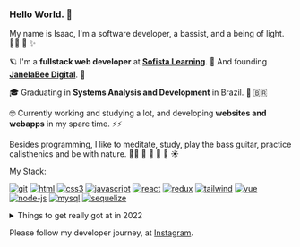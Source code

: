 ### Hello World. 👋

My name is Isaac, I'm a software developer, a bassist, and a being of light. 👨‍💻 🎸 ✨

🪐 I'm a **fullstack web developer** at [**Sofista Learning**](https://sofista.com.br/). 🚀 And founding [**JanelaBee Digital**](https://instagram.com/janelabee.digital). 🍯

🎓 Graduating in **Systems Analysis and Development** in Brazil. 📖 🇧🇷

🤓 Currently working and studying a lot, and developing **websites and webapps** in my spare time. ⚡⚡
 
Besides programming, I like to meditate, study, play the bass guitar, practice calisthenics and be with nature. 🧘‍♂️ 🧠 🎸 💪 🌳 ☀️

My Stack:

[![git](https://user-images.githubusercontent.com/37576563/160243346-1beba7ff-ca40-4333-a7d8-64bec86000ac.png)](https://git-scm.com/)
[![html](https://user-images.githubusercontent.com/37576563/160243759-a12f5a1b-581c-454b-8a5d-7e86d1aadd2e.png)](https://en.wikipedia.org/wiki/HTML5)
[![css3](https://user-images.githubusercontent.com/37576563/160243802-4d180142-c4d5-49e9-99f8-8d2d1a3546f3.png)](https://en.wikipedia.org/wiki/CSS)
[![javascript](https://user-images.githubusercontent.com/37576563/160047811-bab27e83-35d6-4a27-925b-9b996c573a49.png)](https://en.wikipedia.org/wiki/JavaScript)
[![react](https://user-images.githubusercontent.com/37576563/160046597-131c748c-9609-4836-a8da-678345d29537.png)](https://reactjs.org/)
[![redux](https://user-images.githubusercontent.com/37576563/160047687-15f0aa28-fdce-477d-b543-32131f4ae318.png)](https://redux.js.org/)
[![tailwind](https://user-images.githubusercontent.com/37576563/160243021-28610e05-79e3-41f6-9470-d969d75637fa.png)](https://tailwindcss.com)
[![vue](https://user-images.githubusercontent.com/37576563/160049918-1bc9b2da-c5b4-40ea-b1b9-3cf9641815d2.png)](https://vuejs.org/)
[![node-js](https://user-images.githubusercontent.com/37576563/160046386-57c9f15f-1876-4bfc-a265-49c2e4eefa89.png)](https://nodejs.org/)
[![mysql](https://user-images.githubusercontent.com/37576563/160047582-d90a2605-61d9-4a8d-a6eb-1ef781e33eeb.png)](https://www.mysql.com/)
[![sequelize](https://user-images.githubusercontent.com/37576563/160049581-ef32f180-80a6-4d2b-8324-2e3482515dab.png)](https://sequelize.org/)

<details>
  <summary>Things to get really got at in 2022</summary>
 
 - [x] Redux
 - [ ] The Internet and how it works
 - [ ] Git
 - [ ] NodeJS
 - [ ] MySQL
 - [ ] Sequelize
 - [ ] Docker and containers
 - [ ] TypeScript
 - [ ] Vue
 - [ ] Pinia
 - [ ] Nuxt
 - [ ] Next
 - [ ] NestJS
 - [ ] Ionic
 - [ ] Web Security
 - [ ] Teste automatizados
 - [ ] Fast typing
 
</details>


Please follow my developer journey, at [Instagram](https://instagram.com/codigoisaac).
